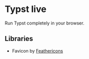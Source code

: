 # Typst live
Run Typst completely in your browser.


## Libraries
- Favicon by [Feathericons](https://github.com/feathericons/feather)

